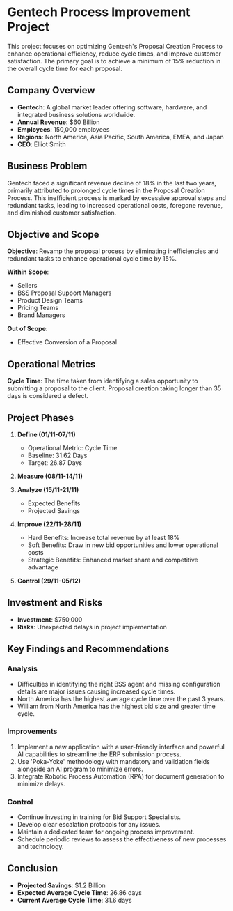 # Gentech Process Improvement Project

This project focuses on optimizing Gentech's Proposal Creation Process to enhance operational efficiency, reduce cycle times, and improve customer satisfaction. The primary goal is to achieve a minimum of 15% reduction in the overall cycle time for each proposal.

## Company Overview

- **Gentech**: A global market leader offering software, hardware, and integrated business solutions worldwide.
- **Annual Revenue**: $60 Billion
- **Employees**: 150,000 employees
- **Regions**: North America, Asia Pacific, South America, EMEA, and Japan
- **CEO**: Elliot Smith

## Business Problem

Gentech faced a significant revenue decline of 18% in the last two years, primarily attributed to prolonged cycle times in the Proposal Creation Process. This inefficient process is marked by excessive approval steps and redundant tasks, leading to increased operational costs, foregone revenue, and diminished customer satisfaction.

## Objective and Scope

**Objective**: Revamp the proposal process by eliminating inefficiencies and redundant tasks to enhance operational cycle time by 15%.

**Within Scope**:
- Sellers
- BSS Proposal Support Managers
- Product Design Teams
- Pricing Teams
- Brand Managers

**Out of Scope**:
- Effective Conversion of a Proposal

## Operational Metrics

**Cycle Time**: The time taken from identifying a sales opportunity to submitting a proposal to the client. Proposal creation taking longer than 35 days is considered a defect.

## Project Phases

1. **Define (01/11-07/11)**
   - Operational Metric: Cycle Time
   - Baseline: 31.62 Days
   - Target: 26.87 Days

2. **Measure (08/11-14/11)**

3. **Analyze (15/11-21/11)**
   - Expected Benefits
   - Projected Savings

4. **Improve (22/11-28/11)**
   - Hard Benefits: Increase total revenue by at least 18%
   - Soft Benefits: Draw in new bid opportunities and lower operational costs
   - Strategic Benefits: Enhanced market share and competitive advantage

5. **Control (29/11-05/12)**

## Investment and Risks

- **Investment**: $750,000
- **Risks**: Unexpected delays in project implementation

## Key Findings and Recommendations

### Analysis

- Difficulties in identifying the right BSS agent and missing configuration details are major issues causing increased cycle times.
- North America has the highest average cycle time over the past 3 years.
- William from North America has the highest bid size and greater time cycle.

### Improvements

1. Implement a new application with a user-friendly interface and powerful AI capabilities to streamline the ERP submission process.
2. Use 'Poka-Yoke' methodology with mandatory and validation fields alongside an AI program to minimize errors.
3. Integrate Robotic Process Automation (RPA) for document generation to minimize delays.

### Control

- Continue investing in training for Bid Support Specialists.
- Develop clear escalation protocols for any issues.
- Maintain a dedicated team for ongoing process improvement.
- Schedule periodic reviews to assess the effectiveness of new processes and technology.

## Conclusion

- **Projected Savings**: $1.2 Billion
- **Expected Average Cycle Time**: 26.86 days
- **Current Average Cycle Time**: 31.6 days
